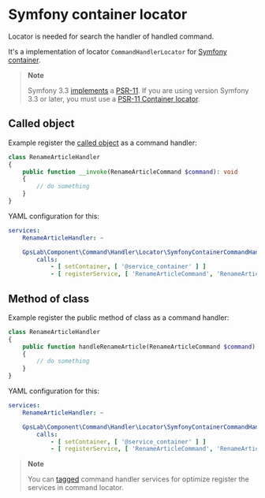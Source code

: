 Symfony container locator
=========================

Locator is needed for search the handler of handled command.

It's a implementation of locator `CommandHandlerLocator` for
[Symfony container](https://github.com/symfony/dependency-injection).

> **Note**
>
> Symfony 3.3 [implements](http://symfony.com/blog/new-in-symfony-3-3-psr-11-containers) a
> [PSR-11](https://github.com/php-fig/fig-standards/blob/master/accepted/PSR-11-container.md). If you are using version
> Symfony 3.3 or later, you must use a [PSR-11 Container locator](psr-11_container.md).

## Called object

Example register the [called object](http://php.net/manual/en/language.oop5.magic.php#object.invoke) as a command handler:

```php
class RenameArticleHandler
{
    public function __invoke(RenameArticleCommand $command): void
    {
        // do something
    }
}
```

YAML configuration for this:

```yml
services:
    RenameArticleHandler: ~

    GpsLab\Component\Command\Handler\Locator\SymfonyContainerCommandHandlerLocator:
        calls:
            - [ setContainer, [ '@service_container' ] ]
            - [ registerService, [ 'RenameArticleCommand', 'RenameArticleHandler' ] ]
```

## Method of class

Example register the public method of class as a command handler:

```php
class RenameArticleHandler
{
    public function handleRenameArticle(RenameArticleCommand $command): void
    {
        // do something
    }
}
```

YAML configuration for this:

```yml
services:
    RenameArticleHandler: ~

    GpsLab\Component\Command\Handler\Locator\SymfonyContainerCommandHandlerLocator:
        calls:
            - [ setContainer, [ '@service_container' ] ]
            - [ registerService, [ 'RenameArticleCommand', 'RenameArticleHandler', 'handleRenameArticle' ] ]
```

> **Note**
>
> You can [tagged](https://symfony.com/doc/current/service_container/tags.html) command handler services for optimize
> register the services in command locator.
